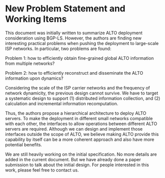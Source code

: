 # New Problem Statement and Working Items

This document was initially written to summarize ALTO deployment
consideration using BGP-LS. However, the authors are finding new interesting
practical problems when pushing the deployment to large-scale ISP networks.
In particular, two problems are found:

Problem 1: how to efficiently obtain fine-grained global ALTO information
from multiple networks?

Problem 2: how to efficiently reconstruct and disseminate the ALTO
information upon dynamics?

Considering the scale of the ISP carrier networks and the frequency of
network dynamicity, the previous design cannot survive. We have to target a
systematic design to support (1) distributed information collection, and
(2) calculation and incremental information recomputation.

Thus, the authors propose a hierarchical architecture to deploy ALTO servers. To
make the deployment in different small networks compatible with each other,
the interfaces to allow operations between different ALTO servers are
required. Although we can design and implement those interfaces outside the
scope of ALTO, we believe making ALTO provide this capability by itself can
be a more coherent approach and also have more potential benefits.

We are still heavily working on the initial specification. No more details
are added in the current document. But we have already done a paper
submission to talk about the initial design. For people interested in this
work, please feel free to contact us.
